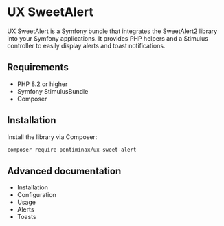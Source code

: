 # UX SweetAlert

UX SweetAlert is a Symfony bundle that integrates the SweetAlert2 library into your Symfony applications. It provides PHP helpers and a Stimulus controller to easily display alerts and toast notifications.

## Requirements

- PHP 8.2 or higher
- Symfony StimulusBundle
- Composer

## Installation

Install the library via Composer:

```bash
composer require pentiminax/ux-sweet-alert
```

## Advanced documentation

- Installation
- Configuration
- Usage
- Alerts
- Toasts

